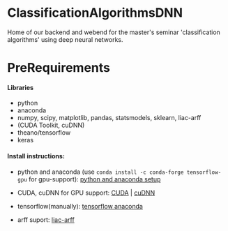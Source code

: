 # ClassificationAlgorithmsDNN
Home of our backend and webend for the master's seminar 'classification algorithms' using deep neural networks.

# PreRequirements
#### Libraries
- python
- anaconda
- numpy, scipy, matplotlib, pandas, statsmodels, sklearn, liac-arff
- (CUDA Toolkit, cuDNN)
- theano/tensorflow
- keras

#### Install instructions:
- python and anaconda (use `conda install -c conda-forge tensorflow-gpu` for gpu-support):
[python and anaconda setup](https://machinelearningmastery.com/setup-python-environment-machine-learning-deep-learning-anaconda/)

- CUDA, cuDNN for GPU support:
[CUDA](https://developer.nvidia.com/cuda-downloads) |
[cuDNN](https://developer.nvidia.com/cudnn)

- tensorflow(manually):
[tensorflow anaconda](https://www.tensorflow.org/install/#anaconda_installation)

- arff suport:
[liac-arff](https://github.com/renatopp/liac-arff)
